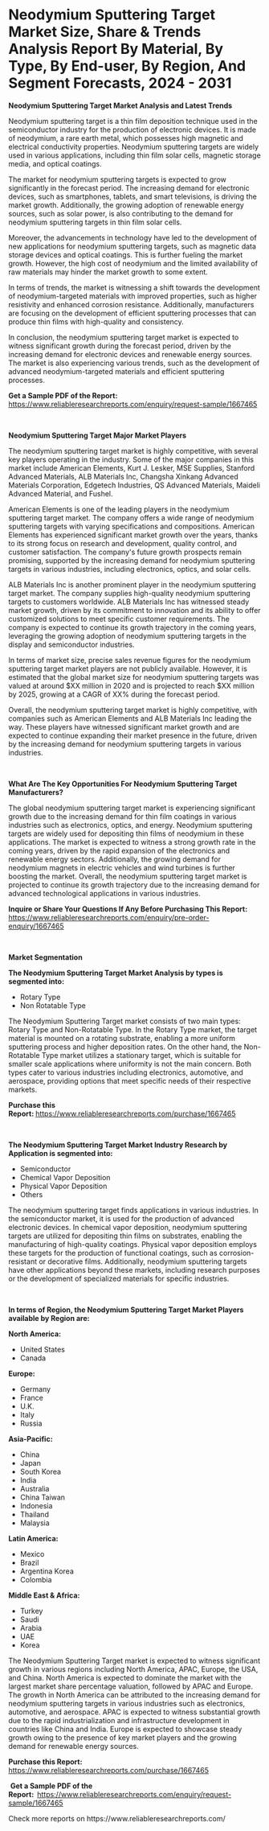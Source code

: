 <p><h1>Neodymium Sputtering Target Market Size, Share & Trends Analysis Report By Material, By Type, By End-user, By Region, And Segment Forecasts, 2024 - 2031</h1></p><p><strong>Neodymium Sputtering Target Market Analysis and Latest Trends</strong></p>
<p><p>Neodymium sputtering target is a thin film deposition technique used in the semiconductor industry for the production of electronic devices. It is made of neodymium, a rare earth metal, which possesses high magnetic and electrical conductivity properties. Neodymium sputtering targets are widely used in various applications, including thin film solar cells, magnetic storage media, and optical coatings.</p><p>The market for neodymium sputtering targets is expected to grow significantly in the forecast period. The increasing demand for electronic devices, such as smartphones, tablets, and smart televisions, is driving the market growth. Additionally, the growing adoption of renewable energy sources, such as solar power, is also contributing to the demand for neodymium sputtering targets in thin film solar cells.</p><p>Moreover, the advancements in technology have led to the development of new applications for neodymium sputtering targets, such as magnetic data storage devices and optical coatings. This is further fueling the market growth. However, the high cost of neodymium and the limited availability of raw materials may hinder the market growth to some extent.</p><p>In terms of trends, the market is witnessing a shift towards the development of neodymium-targeted materials with improved properties, such as higher resistivity and enhanced corrosion resistance. Additionally, manufacturers are focusing on the development of efficient sputtering processes that can produce thin films with high-quality and consistency.</p><p>In conclusion, the neodymium sputtering target market is expected to witness significant growth during the forecast period, driven by the increasing demand for electronic devices and renewable energy sources. The market is also experiencing various trends, such as the development of advanced neodymium-targeted materials and efficient sputtering processes.</p></p>
<p><strong>Get a Sample PDF of the Report:&nbsp;</strong> <a href="https://www.reliableresearchreports.com/enquiry/request-sample/1667465">https://www.reliableresearchreports.com/enquiry/request-sample/1667465</a></p>
<p>&nbsp;</p>
<p><strong>Neodymium Sputtering Target Major Market Players</strong></p>
<p><p>The neodymium sputtering target market is highly competitive, with several key players operating in the industry. Some of the major companies in this market include American Elements, Kurt J. Lesker, MSE Supplies, Stanford Advanced Materials, ALB Materials Inc, Changsha Xinkang Advanced Materials Corporation, Edgetech Industries, QS Advanced Materials, Maideli Advanced Material, and Fushel.</p><p>American Elements is one of the leading players in the neodymium sputtering target market. The company offers a wide range of neodymium sputtering targets with varying specifications and compositions. American Elements has experienced significant market growth over the years, thanks to its strong focus on research and development, quality control, and customer satisfaction. The company's future growth prospects remain promising, supported by the increasing demand for neodymium sputtering targets in various industries, including electronics, optics, and solar cells.</p><p>ALB Materials Inc is another prominent player in the neodymium sputtering target market. The company supplies high-quality neodymium sputtering targets to customers worldwide. ALB Materials Inc has witnessed steady market growth, driven by its commitment to innovation and its ability to offer customized solutions to meet specific customer requirements. The company is expected to continue its growth trajectory in the coming years, leveraging the growing adoption of neodymium sputtering targets in the display and semiconductor industries.</p><p>In terms of market size, precise sales revenue figures for the neodymium sputtering target market players are not publicly available. However, it is estimated that the global market size for neodymium sputtering targets was valued at around $XX million in 2020 and is projected to reach $XX million by 2025, growing at a CAGR of XX% during the forecast period.</p><p>Overall, the neodymium sputtering target market is highly competitive, with companies such as American Elements and ALB Materials Inc leading the way. These players have witnessed significant market growth and are expected to continue expanding their market presence in the future, driven by the increasing demand for neodymium sputtering targets in various industries.</p></p>
<p>&nbsp;</p>
<p><strong>What Are The Key Opportunities For Neodymium Sputtering Target Manufacturers?</strong></p>
<p><p>The global neodymium sputtering target market is experiencing significant growth due to the increasing demand for thin film coatings in various industries such as electronics, optics, and energy. Neodymium sputtering targets are widely used for depositing thin films of neodymium in these applications. The market is expected to witness a strong growth rate in the coming years, driven by the rapid expansion of the electronics and renewable energy sectors. Additionally, the growing demand for neodymium magnets in electric vehicles and wind turbines is further boosting the market. Overall, the neodymium sputtering target market is projected to continue its growth trajectory due to the increasing demand for advanced technological applications in various industries.</p></p>
<p><strong>Inquire or Share Your Questions If Any Before Purchasing This Report:</strong> <a href="https://www.reliableresearchreports.com/enquiry/pre-order-enquiry/1667465">https://www.reliableresearchreports.com/enquiry/pre-order-enquiry/1667465</a></p>
<p>&nbsp;</p>
<p><strong>Market Segmentation</strong></p>
<p><strong>The Neodymium Sputtering Target Market Analysis by types is segmented into:</strong></p>
<p><ul><li>Rotary Type</li><li>Non Rotatable Type</li></ul></p>
<p><p>The Neodymium Sputtering Target market consists of two main types: Rotary Type and Non-Rotatable Type. In the Rotary Type market, the target material is mounted on a rotating substrate, enabling a more uniform sputtering process and higher deposition rates. On the other hand, the Non-Rotatable Type market utilizes a stationary target, which is suitable for smaller scale applications where uniformity is not the main concern. Both types cater to various industries including electronics, automotive, and aerospace, providing options that meet specific needs of their respective markets.</p></p>
<p><strong>Purchase this Report:&nbsp;</strong><a href="https://www.reliableresearchreports.com/purchase/1667465">https://www.reliableresearchreports.com/purchase/1667465</a></p>
<p>&nbsp;</p>
<p><strong>The Neodymium Sputtering Target Market Industry Research by Application is segmented into:</strong></p>
<p><ul><li>Semiconductor</li><li>Chemical Vapor Deposition</li><li>Physical Vapor Deposition</li><li>Others</li></ul></p>
<p><p>The neodymium sputtering target finds applications in various industries. In the semiconductor market, it is used for the production of advanced electronic devices. In chemical vapor deposition, neodymium sputtering targets are utilized for depositing thin films on substrates, enabling the manufacturing of high-quality coatings. Physical vapor deposition employs these targets for the production of functional coatings, such as corrosion-resistant or decorative films. Additionally, neodymium sputtering targets have other applications beyond these markets, including research purposes or the development of specialized materials for specific industries.</p></p>
<p>&nbsp;</p>
<p><strong>In terms of Region, the Neodymium Sputtering Target Market Players available by Region are:</strong></p>
<p>
    <p> <strong> North America: </strong>
        <ul>
            <li>United States</li>
            <li>Canada</li>
        </ul>
        </p> 
    <p> <strong> Europe: </strong>
        <ul>
            <li>Germany</li>
            <li>France</li>
            <li>U.K.</li>
            <li>Italy</li>
            <li>Russia</li>
        </ul>
        </p> 
    <p> <strong> Asia-Pacific: </strong>
        <ul>
            <li>China</li>
            <li>Japan</li>
            <li>South Korea</li>
            <li>India</li>
            <li>Australia</li>
            <li>China Taiwan</li>
            <li>Indonesia</li>
            <li>Thailand</li>
            <li>Malaysia</li>
        </ul>
        </p> 
    <p> <strong> Latin America: </strong>
        <ul>
            <li>Mexico</li>
            <li>Brazil</li>
            <li>Argentina Korea</li>
            <li>Colombia</li>
        </ul>
        </p> 
    <p> <strong> Middle East & Africa: </strong>
        <ul>
            <li>Turkey</li>
            <li>Saudi</li>
            <li>Arabia</li>
            <li>UAE</li>
            <li>Korea</li>
        </ul>
    </p>
    </p>
<p><p>The Neodymium Sputtering Target market is expected to witness significant growth in various regions including North America, APAC, Europe, the USA, and China. North America is expected to dominate the market with the largest market share percentage valuation, followed by APAC and Europe. The growth in North America can be attributed to the increasing demand for neodymium sputtering targets in various industries such as electronics, automotive, and aerospace. APAC is expected to witness substantial growth due to the rapid industrialization and infrastructure development in countries like China and India. Europe is expected to showcase steady growth owing to the presence of key market players and the growing demand for renewable energy sources.</p></p>
<p><strong>Purchase this Report: </strong><a href="https://www.reliableresearchreports.com/purchase/1667465">https://www.reliableresearchreports.com/purchase/1667465</a></p>
<p>&nbsp;<strong>Get a Sample PDF of the Report:&nbsp;&nbsp;</strong><a href="https://www.reliableresearchreports.com/enquiry/request-sample/1667465">https://www.reliableresearchreports.com/enquiry/request-sample/1667465</a></p>
<p><strong></strong></p>
<p>Check more reports on https://www.reliableresearchreports.com/</p>